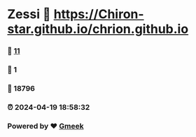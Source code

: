 # Zessi :link: https://Chiron-star.github.io/chrion.github.io 
### :page_facing_up: [11](https://Chiron-star.github.io/chrion.github.io/tag.html) 
### :speech_balloon: 1 
### :hibiscus: 18796 
### :alarm_clock: 2024-04-19 18:58:32 
### Powered by :heart: [Gmeek](https://github.com/Meekdai/Gmeek)
